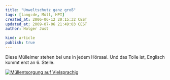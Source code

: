 ```yaml
---
title: "Umweltschutz ganz groß"
tags: [lang:de, Müll, HPI]
created_at: 2006-06-12 20:15:32 CEST
updated_at: 2009-07-06 21:49:03 CEST
author: Holger Just

kind: article
publish: true
---
```


Diese Mülleimer stehen bei uns in jedem Hörsaal. Und das Tolle ist, Englisch kommt erst an 6. Stelle.

<a href="http://www.flickr.com/photos/meine-erde/165851066/"><img src="http://static.flickr.com/50/165851066_0211860ea3.jpg" alt="Müllentsorgung auf Vielsprachig" title="Mülleimer am HPI." class="center"/></a>
